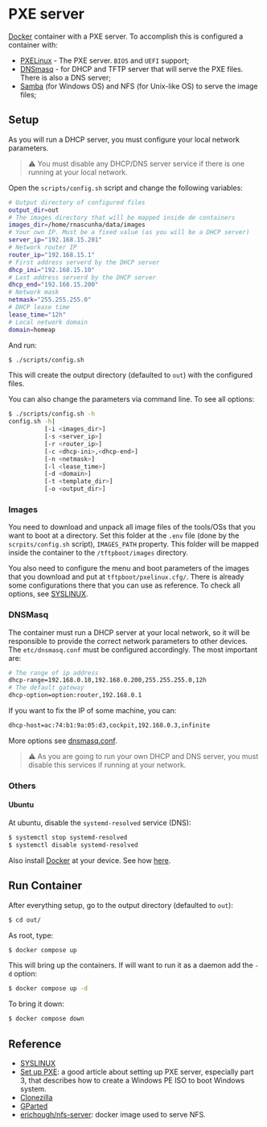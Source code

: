 # PXE server

[Docker](https://docker.com) container with a PXE server. To accomplish this is configured a container with:
* [PXELinux](https://wiki.syslinux.org/wiki/index.php?title=PXELINUX) - The PXE server. `BIOS` and `UEFI` support;
* [DNSmasq](https://thekelleys.org.uk/dnsmasq/doc.html) - for DHCP and TFTP server that will serve the PXE files. There is also a DNS server;
* [Samba](https://www.samba.org/) (for Windows OS) and NFS (for Unix-like OS) to serve the image files;

## Setup

As you will run a DHCP server, you must configure your local network parameters.

> :warning: You must disable any DHCP/DNS server service if there is one running at your local network.

Open the `scripts/config.sh` script and change the following variables:
```bash
# Output directory of configured files
output_dir=out
# The images directory that will be mapped inside de containers
images_dir=/home/rnascunha/data/images
# Your own IP. Must be a fixed value (as you will be a DHCP server)
server_ip="192.168.15.201"
# Network router IP
router_ip="192.168.15.1"
# First address serverd by the DHCP server
dhcp_ini="192.168.15.10"
# Last address serverd by the DHCP server
dhcp_end="192.168.15.200"
# Network mask
netmask="255.255.255.0"
# DHCP lease time
lease_time="12h"
# Local network domain
domain=homeap
```
And run:
```bash
$ ./scripts/config.sh
```
This will create the output directory (defaulted to `out`) with the configured files.

You can also change the parameters via command line. To see all options:
```bash
$ ./scripts/config.sh -h
config.sh -h|
          [-i <images_dir>]
          [-s <server_ip>]
          [-r <router_ip>]
          [-c <dhcp-ini>,<dhcp-end>]
          [-n <netmask>]
          [-l <lease_time>]
          [-d <domain>]
          [-t <template_dir>]
          [-o <output_dir>]
```

### Images

You need to download and unpack all image files of the tools/OSs that you want to boot at a directory. Set this folder at the `.env` file (done by the `scrpits/config.sh` script), `IMAGES_PATH` property. This folder will be mapped inside the container to the `/tftpboot/images` directory.

You also need to configure the menu and boot parameters of the images that you download and put at `tftpboot/pxelinux.cfg/`. There is already some configurations there that you can use as reference. To check all options, see [SYSLINUX](https://wiki.syslinux.org/wiki/index.php?title=SYSLINUX#How_do_I_Configure_SYSLINUX.3F).

### DNSMasq

The container must run a DHCP server at your local network, so it will be responsible to provide the correct network parameters to other devices. The `etc/dnsmasq.conf` must be configured accordingly. The most important are:
```bash
# The range of ip address 
dhcp-range=192.168.0.10,192.168.0.200,255.255.255.0,12h
# The default gateway
dhcp-option=option:router,192.168.0.1
```
If you want to fix the IP of some machine, you can:
```bash
dhcp-host=ac:74:b1:9a:05:d3,cockpit,192.168.0.3,infinite
```

More options see [dnsmasq.conf](https://thekelleys.org.uk/gitweb/?p=dnsmasq.git;a=blob;f=dnsmasq.conf.example).

> :warning: As you are going to run your own DHCP and DNS server, you must disable this services if running at your network.

### Others

#### Ubuntu

At ubuntu, disable the `systemd-resolved` service (DNS):
```bash
$ systemctl stop systemd-resolved
$ systemctl disable systemd-resolved
```
Also install [Docker](https://docker.com) at your device. See how [here](https://docs.docker.com/engine/install/ubuntu/).

## Run Container

After everything setup, go to the output directory (defaulted to `out`):
```bash
$ cd out/
```
As root, type:
```bash
$ docker compose up
```
This will bring up the containers. If will want to run it as a daemon add the `-d` option:
```bash
$ docker compose up -d
```
To bring it down:
```bash
$ docker compose down
```

## Reference

* [SYSLINUX](https://wiki.syslinux.org/wiki/index.php?title=SYSLINUX)
* [Set up PXE](https://medium.com/jacklee26/set-up-pxe-server-on-ubuntu20-04-and-window-10-e69733c1de87): a good article about setting up PXE server, especially part 3, that describes how to create a Windows PE ISO to boot Windows system.
* [Clonezilla](https://clonezilla.org/livepxe.php)
* [GParted](https://gparted.org/livepxe.php)
* [erichough/nfs-server](https://github.com/ehough/docker-nfs-server): docker image used to serve NFS.